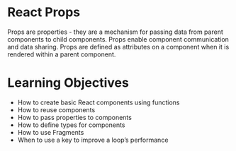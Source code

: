 # React Props

Props are properties - they are a mechanism for passing data from parent components to child components.
Props enable component communication and data sharing.
Props are defined as attributes on a component when it is rendered within a parent component.

# Learning Objectives

* How to create basic React components using functions
* How to reuse components
* How to pass properties to components
* How to define types for components
* How to use Fragments
* When to use a key to improve a loop’s performance
